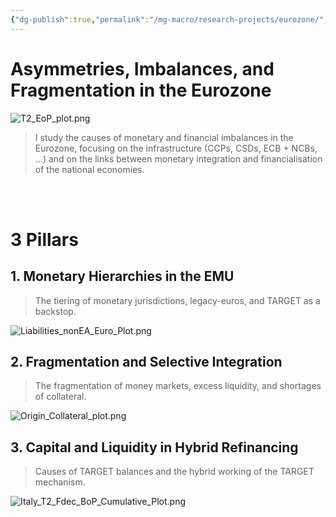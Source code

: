 ```yaml
---
{"dg-publish":true,"permalink":"/mg-macro/research-projects/eurozone/","tags":["project","research","ongoing"],"created":"2023-12-11T21:42:12.000+00:00","updated":"2023-12-12T18:52:38.083+00:00"}
---
```



# Asymmetries, Imbalances, and Fragmentation in the Eurozone

![T2_EoP_plot.png](/img/user/MG%20Macro/Attachments/T2_EoP_plot.png)


> I study the causes of monetary and financial imbalances in the Eurozone, focusing on the infrastructure (CCPs, CSDs, ECB + NCBs, ...) and on the links between monetary integration and financialisation of the national economies.


<br />
<br />


# 3 Pillars
## 1. Monetary Hierarchies in the EMU

> The tiering of monetary jurisdictions, legacy-euros, and TARGET as a backstop.

![Liabilities_nonEA_Euro_Plot.png](/img/user/MG%20Macro/Attachments/Liabilities_nonEA_Euro_Plot.png)

## 2. Fragmentation and Selective Integration

>The fragmentation of money markets, excess liquidity, and shortages of collateral.

![Origin_Collateral_plot.png](/img/user/MG%20Macro/Attachments/Origin_Collateral_plot.png)

## 3. Capital and Liquidity in Hybrid Refinancing

>Causes of TARGET balances and the hybrid working of the TARGET mechanism.

![Italy_T2_Fdec_BoP_Cumulative_Plot.png](/img/user/MG%20Macro/Attachments/Italy_T2_Fdec_BoP_Cumulative_Plot.png)